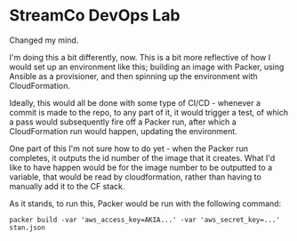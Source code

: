 # StreamCo DevOps Lab

Changed my mind.

I'm doing this a bit differently, now. This is a bit more reflective of how I
would set up an environment like this; building an image with Packer, using
Ansible as a provisioner, and then spinning up the environment with CloudFormation.

Ideally, this would all be done with some type of CI/CD - whenever a commit is
made to the repo, to any part of it, it would trigger a test, of which a pass
would subsequently fire off a Packer run, after which a CloudFormation run
would happen, updating the environment.

One part of this I'm not sure how to do yet - when the Packer run completes,
it outputs the id number of the image that it creates. What I'd like to have
happen would be for the image number to be outputted to a variable, that would
be read by cloudformation, rather than having to manually add it to the CF
stack. 

As it stands, to run this, Packer would be run with the following command:

    packer build -var 'aws_access_key=AKIA...' -var 'aws_secret_key=...' stan.json
    
